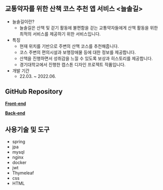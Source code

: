 ## 교통약자를 위한 산책 코스 추천 앱 서비스 <늘솔길>
* 늘솔길이란?
  * 늘솔길은 산책 및 걷기 활동에 불편함을 걷는 교통약자들에게 산책 활동을 위한 최적의 서비스를 제공하기 위한 서비스입니다.
* 특징
  * 현재 위치를 기반으로 주변의 산책 코스를 추천해줍니다.
  * 코스 주변의 편의시설과 보행장애물 등에 대한 정보를 제공합니다.
  * 산책을 진행하면서 성취감을 느낄 수 있도록 보상과 히스토리를 제공합니다.
  * 경기대학교에서 진행한 캡스톤 디자인 프로젝트 작품입니다.
* 개발 기간
  * 22.03. ~ 2022.06.

## GitHub Repository
[**Front-end**](https://github.com/greeneryjin/trail-react-front)

[**Back-end**](https://github.com/greeneryjin/backend-trai)

## 사용기술 및 도구
* spring
* jpa
* mysql
* nginx
* docker
* jwt
* Thymeleaf
* css
* HTML
